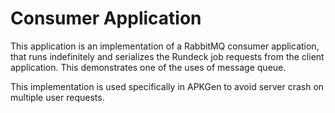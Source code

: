 # Consumer Application

This application is an implementation of a RabbitMQ consumer application, that runs indefinitely and serializes the Rundeck job requests from the client application. This demonstrates one of the uses of message queue.

This implementation is used specifically in APKGen to avoid server crash on multiple user requests.  

